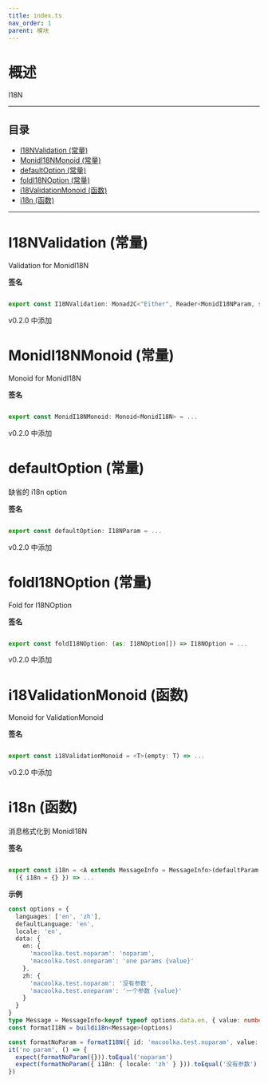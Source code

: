 ```yaml
---
title: index.ts
nav_order: 1
parent: 模块
---
```


# 概述

I18N

---

<h2 class="text-delta">目录</h2>

- [I18NValidation (常量)](#i18nvalidation-%E5%B8%B8%E9%87%8F)
- [MonidI18NMonoid (常量)](#monidi18nmonoid-%E5%B8%B8%E9%87%8F)
- [defaultOption (常量)](#defaultoption-%E5%B8%B8%E9%87%8F)
- [foldI18NOption (常量)](#foldi18noption-%E5%B8%B8%E9%87%8F)
- [i18ValidationMonoid (函数)](#i18validationmonoid-%E5%87%BD%E6%95%B0)
- [i18n (函数)](#i18n-%E5%87%BD%E6%95%B0)

---

# I18NValidation (常量)

Validation for MonidI18N

**签名**

```ts

export const I18NValidation: Monad2C<"Either", Reader<MonidI18NParam, string>> & Alt2C<"Either", Reader<MonidI18NParam, string>> = ...

```

v0.2.0 中添加

# MonidI18NMonoid (常量)

Monoid for MonidI18N

**签名**

```ts

export const MonidI18NMonoid: Monoid<MonidI18N> = ...

```

v0.2.0 中添加

# defaultOption (常量)

缺省的 i18n option

**签名**

```ts

export const defaultOption: I18NParam = ...

```

v0.2.0 中添加

# foldI18NOption (常量)

Fold for I18NOption

**签名**

```ts

export const foldI18NOption: (as: I18NOption[]) => I18NOption = ...

```

v0.2.0 中添加

# i18ValidationMonoid (函数)

Monoid for ValidationMonoid

**签名**

```ts

export const i18ValidationMonoid = <T>(empty: T) => ...

```

v0.2.0 中添加

# i18n (函数)

消息格式化到 MonidI18N

**签名**

```ts

export const i18n = <A extends MessageInfo = MessageInfo>(defaultParam: I18NOption) => (message: A | A[]): MonidI18N => (
  ({ i18n = {} }) => ...

```

**示例**

```ts
const options = {
  languages: ['en', 'zh'],
  defaultLanguage: 'en',
  locale: 'en',
  data: {
    en: {
      'macoolka.test.noparam': 'noparam',
      'macoolka.test.oneparam': 'one params {value}'
    },
    zh: {
      'macoolka.test.noparam': '没有参数',
      'macoolka.test.oneparam': '一个参数 {value}'
    }
  }
}
type Message = MessageInfo<keyof typeof options.data.en, { value: number }>
const formatI18N = buildi18n<Message>(options)

const formatNoParam = formatI18N({ id: 'macoolka.test.noparam', value: { value: 0 } })
it('no param', () => {
  expect(formatNoParam({})).toEqual('noparam')
  expect(formatNoParam({ i18n: { locale: 'zh' } })).toEqual('没有参数')
})
```
